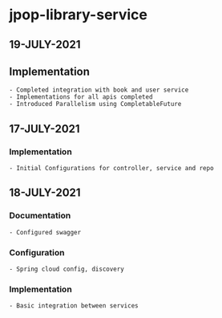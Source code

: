 # jpop-library-service

## 19-JULY-2021

## Implementation

    - Completed integration with book and user service
    - Implementations for all apis completed
    - Introduced Parallelism using CompletableFuture

## 17-JULY-2021

### Implementation

    - Initial Configurations for controller, service and repo

## 18-JULY-2021

### Documentation

    - Configured swagger

### Configuration

    - Spring cloud config, discovery

### Implementation

    - Basic integration between services